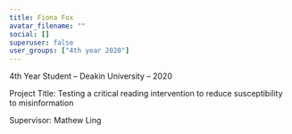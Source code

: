 ```yaml
---
title: Fiona Fox
avatar_filename: ""
social: []
superuser: false
user_groups: ["4th year 2020"]
---
```

4th Year Student – Deakin University – 2020

Project Title: Testing a critical reading intervention to reduce susceptibility to misinformation

Supervisor: Mathew Ling
